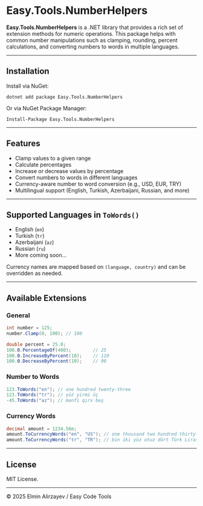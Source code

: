 # Easy.Tools.NumberHelpers

**Easy.Tools.NumberHelpers** is a .NET library that provides a rich set of extension methods for numeric operations. This package helps with common number manipulations such as clamping, rounding, percent calculations, and converting numbers to words in multiple languages.

---

## Installation

Install via NuGet:

```
dotnet add package Easy.Tools.NumberHelpers
```

Or via NuGet Package Manager:

```
Install-Package Easy.Tools.NumberHelpers
```

---

## Features

- Clamp values to a given range
- Calculate percentages
- Increase or decrease values by percentage
- Convert numbers to words in different languages
- Currency-aware number to word conversion (e.g., USD, EUR, TRY)
- Multilingual support (English, Turkish, Azerbaijani, Russian, and more)

---

## Supported Languages in `ToWords()`

- English (`en`)
- Turkish (`tr`)
- Azerbaijani (`az`)
- Russian (`ru`)
- More coming soon...

Currency names are mapped based on `(language, country)` and can be overridden as needed.

---

## Available Extensions

### General

```csharp
int number = 125;
number.Clamp(0, 100); // 100

double percent = 25.0;
100.0.PercentageOf(400);        // 25
100.0.IncreaseByPercent(10);    // 110
100.0.DecreaseByPercent(10);    // 90
```

### Number to Words

```csharp
123.ToWords("en"); // one hundred twenty-three
123.ToWords("tr"); // yüz yirmi üç
-45.ToWords("az"); // mənfi qırx beş
```

### Currency Words

```csharp
decimal amount = 1234.56m;
amount.ToCurrencyWords("en", "US"); // one thousand two hundred thirty-four US dollars and fifty-six cents
amount.ToCurrencyWords("tr", "TR"); // bin iki yüz otuz dört Türk Lirası ve elli altı kuruş
```

---

## License

MIT License.

---

© 2025 Elmin Alirzayev / Easy Code Tools
